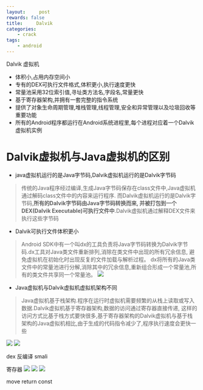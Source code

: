 ```yaml
---
layout:     post
rewards: false
title:     Dalvik
categories:
    - crack
tags:
    - android
---
```

Dalvik 虚拟机
- 体积小,占用内存空间小
- 专有的DEX可执行文件格式,体积更小,执行速度更快
- 常量池采用32位索引值,寻址类方法名,字段名,常量更快
- 基于寄存器架构,并拥有一套完整的指令系统
- 提供了对象生命周期管理,堆栈管理,线程管理,安全和异常管理以及垃圾回收等重要功能
- 所有的Android程序都运行在Android系统进程里,每个进程对应着一个Dalvik虚拟机实例

# Dalvik虚拟机与Java虚拟机的区别

- java虚拟机运行的是Java字节码,Dalvik虚拟机运行的是Dalvik字节码
>传统的Java程序经过编译,生成Java字节码保存在class文件中,Java虚拟机通过解码class文件中的内容来运行程序.
而Dalvik虚拟机运行的是Dalvik字节码,**所有的Dalvik字节码由Java字节码转换而来,
并被打包到一个DEX(Dalvik Executable)可执行文件中**.Dalvik虚拟机通过解释DEX文件来执行这些字节码
- Dalvik可执行文件体积更小
>Android SDK中有一个叫dx的工具负责将Java字节码转换为Dalvik字节码.dx工具对Java类文件重新排列,消除在类文件中出现的所有冗余信息,
避免虚拟机在初始化时出现反复的文件加载与解析过程。
dx将所有的Java类文件中的常量池进行分解,消除其中的冗余信息,重新组合形成一个常量池,所有的类文件共享同一个常量池。
![](https://ws3.sinaimg.cn/large/006tNbRwgy1fvze3arj2gj31ji17wtlz.jpg)

- Java虚拟机与Dalvik虚拟机虚拟机架构不同
>Java虚拟机基于栈架构.程序在运行时虚拟机需要频繁的从栈上读取或写入数据.Dalvik虚拟机基于寄存器架构,数据的访问通过寄存器直接传递,
这样的访问方式比基于栈方式要快很多,基于寄存器架构的Dalvik虚拟机与基于栈架构的Java虚拟机相比,由于生成的代码指令减少了,程序执行速度会更快一些

![](https://ws4.sinaimg.cn/large/006tNbRwgy1fvzgu4bp8aj31ji13a7ox.jpg)
![](https://ws3.sinaimg.cn/large/006tNbRwgy1fvzgx8axpej31js0z0dv7.jpg)

dex 反编译 smali

寄存器
![](https://ws3.sinaimg.cn/large/006tNbRwgy1fvzicixzt5j31kw15ukgz.jpg)
![](https://ws2.sinaimg.cn/large/006tNbRwgy1fvzipl82lmj3146190wuz.jpg)
![](https://ws2.sinaimg.cn/large/006tNbRwgy1fvziw9opjkj316g0dgage.jpg)

move return const